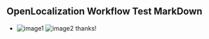 ## OpenLocalization Workflow Test MarkDown
* ![image1](.\086b93c3-b731-4d82-802f-4f2e9e7c8930.PNG)   ![image2](.\1f42110c-fb26-47ae-b945-50ef200a5e55.png) 
thanks!